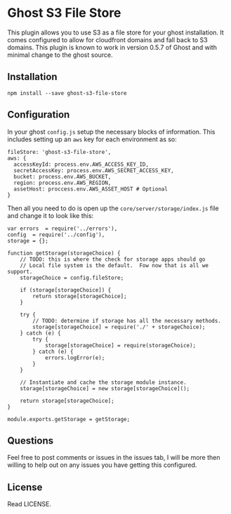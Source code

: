 # Ghost S3 File Store

This plugin allows you to use S3 as a file store for your ghost installation. It comes configured to allow for cloudfront domains and fall back to S3 domains. This plugin is known to work in version 0.5.7 of Ghost and with minimal change to the ghost source.

## Installation

    npm install --save ghost-s3-file-store

## Configuration

In your ghost `config.js` setup the necessary blocks of information. This includes setting up an `aws` key for each environment as so:

    fileStore: 'ghost-s3-file-store',
    aws: {
      accessKeyId: process.env.AWS_ACCESS_KEY_ID,
      secretAccessKey: process.env.AWS_SECRET_ACCESS_KEY,
      bucket: process.env.AWS_BUCKET,
      region: process.env.AWS_REGION,
      assetHost: proccess.env.AWS_ASSET_HOST # Optional
    }

Then all you need to do is open up the `core/server/storage/index.js` file and change it to look like this:

    var errors  = require('../errors'),
    config  = require('../config'),
    storage = {}; 

    function getStorage(storageChoice) {
        // TODO: this is where the check for storage apps should go
        // Local file system is the default.  Fow now that is all we support.
        storageChoice = config.fileStore;

        if (storage[storageChoice]) {
            return storage[storageChoice];
        }   

        try {
            // TODO: determine if storage has all the necessary methods.
            storage[storageChoice] = require('./' + storageChoice);
        } catch (e) {
            try {
                storage[storageChoice] = require(storageChoice);
            } catch (e) {
                errors.logError(e);
            }   
        }   

        // Instantiate and cache the storage module instance.
        storage[storageChoice] = new storage[storageChoice]();

        return storage[storageChoice];
    }

    module.exports.getStorage = getStorage;


## Questions

Feel free to post comments or issues in the issues tab, I will be more then willing to help out on any issues you have getting this configured.

## License

Read LICENSE.
